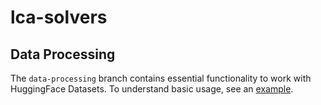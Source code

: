 # lca-solvers

## Data Processing

The `data-processing` branch contains essential functionality to work with HuggingFace Datasets.
To understand basic usage, see an [example](examples/create_model_input.py).